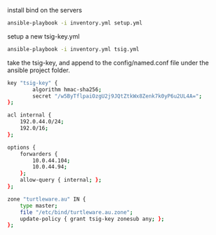 install bind on the servers

```bash
ansible-playbook -i inventory.yml setup.yml
```

setup a new tsig-key.yml

```bash
ansible-playbook -i inventory.yml tsig.yml
```

take the tsig-key, and append to the config/named.conf file under the ansible project folder.

```bash
key "tsig-key" {
        algorithm hmac-sha256;
        secret "/w5ByTflpaiOzgU2j9JQtZtkWx8Zenk7k0yP6u2UL4A=";
};

acl internal {
    192.0.44.0/24;
    192.0/16;
};

options {
    forwarders {
        10.0.44.104;
        10.0.44.94;
    };
    allow-query { internal; };
};

zone "turtleware.au" IN {
    type master;
    file "/etc/bind/turtleware.au.zone";
    update-policy { grant tsig-key zonesub any; };
};

```